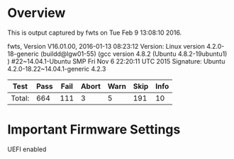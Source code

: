# Overview

This is output captured by fwts on Tue Feb  9 13:08:10 2016.

fwts, Version V16.01.00, 2016-01-13 08:23:12
Version: Linux version 4.2.0-18-generic (buildd@lgw01-55) (gcc version 4.8.2 (Ubuntu 4.8.2-19ubuntu1) ) #22~14.04.1-Ubuntu SMP Fri Nov 6 22:20:11 UTC 2015
Signature: Ubuntu 4.2.0-18.22~14.04.1-generic 4.2.3

| Test           |Pass |Fail |Abort|Warn |Skip |Info |
|----------------|-----|-----|-----|-----|-----|-----|
| Total:         |  664|  111|    3|    5|  191|   10|


# Important Firmware Settings

UEFI enabled
